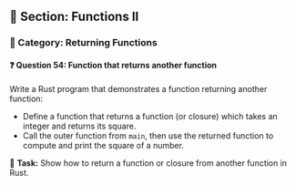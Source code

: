 ## 📘 Section: Functions II  
### 🔹 Category: Returning Functions  
#### ❓ Question 54: Function that returns another function

Write a Rust program that demonstrates a function returning another function:

- Define a function that returns a function (or closure) which takes an integer and returns its square.
- Call the outer function from `main`, then use the returned function to compute and print the square of a number.

🔧 **Task:** Show how to return a function or closure from another function in Rust.
